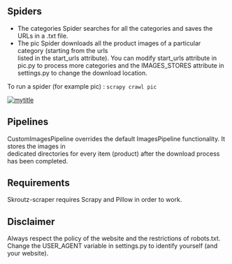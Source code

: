 
## Spiders
* The categories Spider searches for all the categories and saves the URLs in a .txt file.
* The pic Spider downloads all the product images of a particular category (starting from the urls  
listed in the start_urls attribute). You can modify start_urls attribute in pic.py to process 
more categories and the IMAGES_STORES attribute in settings.py to change the download location.

To run a spider (for example pic) : `scrapy crawl pic`

<a href="https://im5.ezgif.com/tmp/ezgif-5-004a5c1ebb.gif"><img src="https://im5.ezgif.com/tmp/ezgif-5-004a5c1ebb.gif" title="mytitle"/></a>

## Pipelines
CustomImagesPipeline overrides the default ImagesPipeline functionality. It stores the images in  
dedicated directories for every item (product) after the download process has been completed.

## Requirements
Skroutz-scraper requires Scrapy and Pillow in order to work.

## Disclaimer
Always respect the policy of the website and the restrictions of robots.txt.  
Change the USER_AGENT variable in settings.py to identify yourself (and your website).